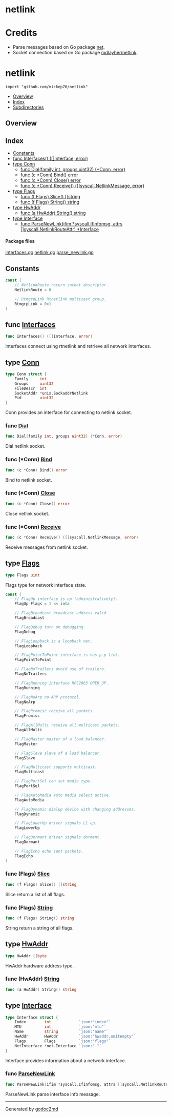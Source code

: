 # netlink

# Credits

- Parse messages based on Go package [net](https://golang.org/src/net/interface_linux.go).
- Socket connection based on Go package [mdlayher/netlink](https://github.com/mdlayher/netlink).


# netlink
`import "github.com/mickep76/netlink"`

* [Overview](#pkg-overview)
* [Index](#pkg-index)
* [Subdirectories](#pkg-subdirectories)

## <a name="pkg-overview">Overview</a>



## <a name="pkg-index">Index</a>
* [Constants](#pkg-constants)
* [func Interfaces() ([]Interface, error)](#Interfaces)
* [type Conn](#Conn)
  * [func Dial(family int, groups uint32) (*Conn, error)](#Dial)
  * [func (c *Conn) Bind() error](#Conn.Bind)
  * [func (c *Conn) Close() error](#Conn.Close)
  * [func (c *Conn) Receive() ([]syscall.NetlinkMessage, error)](#Conn.Receive)
* [type Flags](#Flags)
  * [func (f Flags) Slice() []string](#Flags.Slice)
  * [func (f Flags) String() string](#Flags.String)
* [type HwAddr](#HwAddr)
  * [func (a HwAddr) String() string](#HwAddr.String)
* [type Interface](#Interface)
  * [func ParseNewLink(ifim *syscall.IfInfomsg, attrs []syscall.NetlinkRouteAttr) *Interface](#ParseNewLink)


#### <a name="pkg-files">Package files</a>
[interfaces.go](/src/github.com/mickep76/netlink/interfaces.go) [netlink.go](/src/github.com/mickep76/netlink/netlink.go) [parse_newlink.go](/src/github.com/mickep76/netlink/parse_newlink.go) 


## <a name="pkg-constants">Constants</a>
``` go
const (
    // NetlinkRoute return socket descriptor.
    NetlinkRoute = 0

    // RtmgrpLink Rtnetlink multicast group.
    RtmgrpLink = 0x1
)
```



## <a name="Interfaces">func</a> [Interfaces](/src/target/interfaces.go?s=132:170#L10)
``` go
func Interfaces() ([]Interface, error)
```
Interfaces connect using rtnetlink and retrieve all network interfaces.




## <a name="Conn">type</a> [Conn](/src/target/netlink.go?s=276:400#L20)
``` go
type Conn struct {
    Family     int
    Groups     uint32
    FileDescr  int
    SocketAddr *unix.SockaddrNetlink
    Pid        uint32
}
```
Conn provides an interface for connecting to netlink socket.







### <a name="Dial">func</a> [Dial](/src/target/netlink.go?s=426:477#L29)
``` go
func Dial(family int, groups uint32) (*Conn, error)
```
Dial netlink socket.





### <a name="Conn.Bind">func</a> (\*Conn) [Bind](/src/target/netlink.go?s=729:756#L47)
``` go
func (c *Conn) Bind() error
```
Bind to netlink socket.




### <a name="Conn.Close">func</a> (\*Conn) [Close](/src/target/netlink.go?s=1172:1200#L70)
``` go
func (c *Conn) Close() error
```
Close netlink socket.




### <a name="Conn.Receive">func</a> (\*Conn) [Receive](/src/target/netlink.go?s=1279:1337#L75)
``` go
func (c *Conn) Receive() ([]syscall.NetlinkMessage, error)
```
Receive messages from netlink socket.




## <a name="Flags">type</a> [Flags](/src/target/parse_newlink.go?s=615:630#L34)
``` go
type Flags uint
```
Flags type for network interface state.


``` go
const (
    // FlagUp interface is up (administratively).
    FlagUp Flags = 1 << iota

    // FlagBroadcast broadcast address valid.
    FlagBroadcast

    // FlagDebug turn on debugging.
    FlagDebug

    // FlagLoopback is a loopback net.
    FlagLoopback

    // FlagPointToPoint interface is has p-p link.
    FlagPointToPoint

    // FlagNoTrailers avoid use of trailers.
    FlagNoTrailers

    // FlagRunning interface RFC2863 OPER_UP.
    FlagRunning

    // FlagNoArp no ARP protocol.
    FlagNoArp

    // FlagPromisc receive all packets.
    FlagPromisc

    // FlagAllMulti receive all multicast packets.
    FlagAllMulti

    // FlagMaster master of a load balancer.
    FlagMaster

    // FlagSlave slave of a load balancer.
    FlagSlave

    // FlagMulticast supports multicast.
    FlagMulticast

    // FlagPortSel can set media type.
    FlagPortSel

    // FlagAutoMedia auto media select active.
    FlagAutoMedia

    // FlagDynamic dialup device with changing addresses.
    FlagDynamic

    // FlagLowerUp driver signals L1 up.
    FlagLowerUp

    // FlagDormant driver signals dormant.
    FlagDormant

    // FlagEcho echo sent packets.
    FlagEcho
)
```









### <a name="Flags.Slice">func</a> (Flags) [Slice](/src/target/parse_newlink.go?s=2962:2993#L148)
``` go
func (f Flags) Slice() []string
```
Slice return a list of all flags.




### <a name="Flags.String">func</a> (Flags) [String](/src/target/parse_newlink.go?s=2852:2882#L143)
``` go
func (f Flags) String() string
```
String return a string of all flags.




## <a name="HwAddr">type</a> [HwAddr](/src/target/parse_newlink.go?s=1991:2009#L118)
``` go
type HwAddr []byte
```
HwAddr hardware address type.










### <a name="HwAddr.String">func</a> (HwAddr) [String](/src/target/parse_newlink.go?s=4593:4624#L246)
``` go
func (a HwAddr) String() string
```



## <a name="Interface">type</a> [Interface](/src/target/parse_newlink.go?s=2517:2810#L133)
``` go
type Interface struct {
    Index        int            `json:"index"`
    MTU          int            `json:"mtu"`
    Name         string         `json:"name"`
    HwAddr       HwAddr         `json:"hwaddr,omitempty"`
    Flags        Flags          `json:"flags"`
    NetInterface *net.Interface `json:"-"`
}
```
Interface provides information about a network interface.







### <a name="ParseNewLink">func</a> [ParseNewLink](/src/target/parse_newlink.go?s=4997:5084#L268)
``` go
func ParseNewLink(ifim *syscall.IfInfomsg, attrs []syscall.NetlinkRouteAttr) *Interface
```
ParseNewLink parse interface info message.









- - -
Generated by [godoc2md](http://godoc.org/github.com/davecheney/godoc2md)
